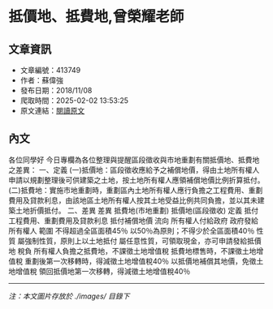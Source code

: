 # 抵價地、抵費地,曾榮耀老師

## 文章資訊
- 文章編號：413749
- 作者：蘇偉強
- 發布日期：2018/11/08
- 爬取時間：2025-02-02 13:53:25
- 原文連結：[閱讀原文](https://real-estate.get.com.tw/Columns/detail.aspx?no=413749)

## 內文
各位同學好
今日專欄為各位整理與提醒區段徵收與市地重劃有關抵價地、抵費地之差異：
一、定義
(一)抵價地：區段徵收應給予之補償地價，得由土地所有權人申請以規劃整理後可供建築之土地，按土地所有權人應領補償地價比例折算抵付。
(二)抵費地：實施市地重劃時，重劃區內土地所有權人應行負擔之工程費用、重劃費用及貸款利息，由該地區土地所有權人按其土地受益比例共同負擔，並以其未建築土地折價抵付。
二、差異
差異
抵費地(市地重劃)
抵價地(區段徵收)
定義
抵付工程費用、重劃費用及貸款利息
抵付補償地價
流向
所有權人付給政府
政府發給所有權人
範圍
不得超過全區面積45％
以50％為原則；不得少於全區面積40％
性質
屬強制性質，原則上以土地抵付
屬任意性質，可領取現金，亦可申請發給抵價地
稅負
所有權人負擔之抵費地，不課徵土地增值稅
抵費地標售時，不課徵土地增值稅
重劃後第一次移轉時，得減徵土地增值稅40％
以抵價地補償其地價，免徵土地增值稅
領回抵價地第一次移轉，得減徵土地增值稅40％

---
*注：本文圖片存放於 ./images/ 目錄下*
